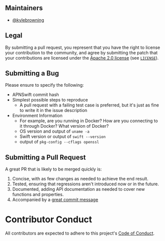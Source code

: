 ## Maintainers
- [@kylebrowning](https://github.com/kylebrowning)

## Legal

By submitting a pull request, you represent that you have the right to license your contribution to the community, and agree by submitting the patch
that your contributions are licensed under the [Apache 2.0 license](https://www.apache.org/licenses/LICENSE-2.0.html) (see [`LICENSE`](../LICENSE)).

## Submitting a Bug

Please ensure to specify the following:

* APNSwift commit hash
* Simplest possible steps to reproduce
    * A pull request with a failing test case is preferred, but it's just as fine to write it in the issue description
* Environment Information
  * For example, are you running in Docker? How are you connecting to it through Docker? What version of Docker?
  * OS version and output of `uname -a`
  * Swift version or output of `swift --version`
  * output of `pkg-config --cflags openssl`

## Submitting a Pull Request

A great PR that is likely to be merged quickly is:

1. Concise, with as few changes as needed to achieve the end result.
1. Tested, ensuring that regressions aren't introduced now or in the future.
1. Documented, adding API documentation as needed to cover new functions and properties.
1. Accompanied by a [great commit message](https://chris.beams.io/posts/git-commit/)

# Contributor Conduct

All contributors are expected to adhere to this project's [Code of Conduct](CODE_OF_CONDUCT.md).
